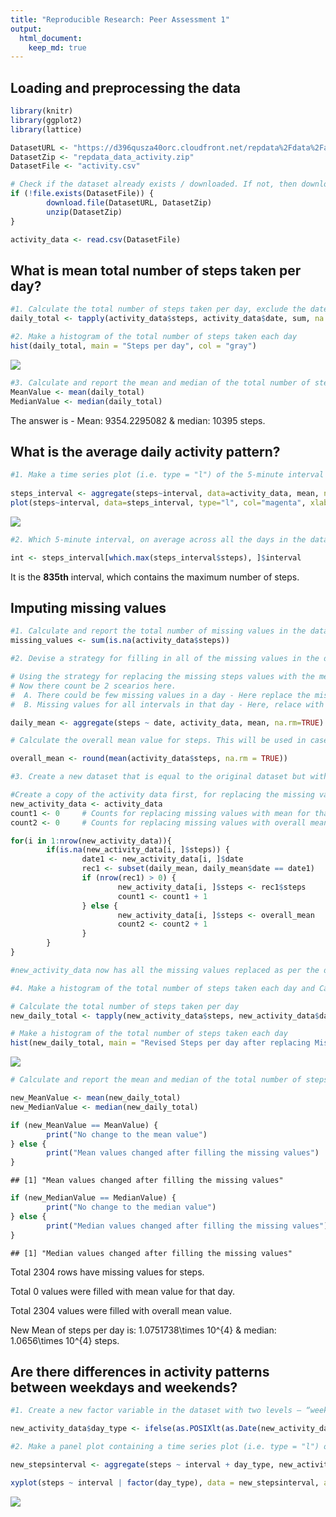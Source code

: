 ```yaml
---
title: "Reproducible Research: Peer Assessment 1"
output: 
  html_document:
    keep_md: true
---
```



## Loading and preprocessing the data

```r
library(knitr)
library(ggplot2)
library(lattice)

DatasetURL <- "https://d396qusza40orc.cloudfront.net/repdata%2Fdata%2Factivity.zip"
DatasetZip <- "repdata_data_activity.zip"
DatasetFile <- "activity.csv" 

# Check if the dataset already exists / downloaded. If not, then download the file
if (!file.exists(DatasetFile)) {
        download.file(DatasetURL, DatasetZip)
        unzip(DatasetZip)
}

activity_data <- read.csv(DatasetFile)
```


## What is mean total number of steps taken per day?

```r
#1. Calculate the total number of steps taken per day, exclude the dates with missing values (i.e. NA's)
daily_total <- tapply(activity_data$steps, activity_data$date, sum, na.rm=TRUE)

#2. Make a histogram of the total number of steps taken each day
hist(daily_total, main = "Steps per day", col = "gray")
```

![](PA1_template_files/figure-html/MeanValue-1.png)<!-- -->

```r
#3. Calculate and report the mean and median of the total number of steps taken per day
MeanValue <- mean(daily_total)
MedianValue <- median(daily_total)
```
The answer is - Mean: 9354.2295082 & median: 10395 steps.


## What is the average daily activity pattern?

```r
#1. Make a time series plot (i.e. type = "l") of the 5-minute interval (x-axis) and the average number of steps taken, averaged across all days (y-axis)
        
steps_interval <- aggregate(steps~interval, data=activity_data, mean, na.rm=TRUE)
plot(steps~interval, data=steps_interval, type="l", col="magenta", xlab = "5 min Interval")
```

![](PA1_template_files/figure-html/AvgDaily-1.png)<!-- -->

```r
#2. Which 5-minute interval, on average across all the days in the dataset, contains the maximum number of steps?

int <- steps_interval[which.max(steps_interval$steps), ]$interval
```
It is the **835th** interval, which contains the maximum number of steps.


## Imputing missing values

```r
#1. Calculate and report the total number of missing values in the dataset (i.e. the total number of rows with NAs)
missing_values <- sum(is.na(activity_data$steps))

#2. Devise a strategy for filling in all of the missing values in the dataset. The strategy does not need to be sophisticated. For example, you could use the mean/median for that day, or the mean for that 5-minute interval, etc.

# Using the strategy for replacing the missing steps values with the mean value. 
# Now there count be 2 scearios here. 
#  A. There could be few missing values in a day - Here replace the missing values with mean for that day
#  B. Missing values for all intervals in that day - Here, relace with the overall mean

daily_mean <- aggregate(steps ~ date, activity_data, mean, na.rm=TRUE)

# Calculate the overall mean value for steps. This will be used in case there is no steps data available for a given date. (E.g. 2012-10-01 has no steps data). In that case, the steps value will be replaced with the overall mean. 

overall_mean <- round(mean(activity_data$steps, na.rm = TRUE))

#3. Create a new dataset that is equal to the original dataset but with the missing data filled in.

#Create a copy of the activity data first, for replacing the missing values in the the new copy
new_activity_data <- activity_data
count1 <- 0     # Counts for replacing missing values with mean for that day, if available
count2 <- 0     # Counts for replacing missing values with overall mean value i.e. no data available for any interval in that day

for(i in 1:nrow(new_activity_data)){
        if(is.na(new_activity_data[i, ]$steps)) {
                date1 <- new_activity_data[i, ]$date
                rec1 <- subset(daily_mean, daily_mean$date == date1)
                if (nrow(rec1) > 0) {
                        new_activity_data[i, ]$steps <- rec1$steps
                        count1 <- count1 + 1
                } else {
                        new_activity_data[i, ]$steps <- overall_mean
                        count2 <- count2 + 1
                }
        }
}

#new_activity_data now has all the missing values replaced as per the devised strategy

#4. Make a histogram of the total number of steps taken each day and Calculate and report the mean and median total number of steps taken per day. Do these values differ from the estimates from the first part of the assignment? What is the impact of imputing missing data on the estimates of the total daily number of steps?

# Calculate the total number of steps taken per day
new_daily_total <- tapply(new_activity_data$steps, new_activity_data$date, sum, na.rm=TRUE)

# Make a histogram of the total number of steps taken each day
hist(new_daily_total, main = "Revised Steps per day after replacing Missing values", col="gray")
```

![](PA1_template_files/figure-html/MisingValues-1.png)<!-- -->

```r
# Calculate and report the mean and median of the total number of steps taken per day

new_MeanValue <- mean(new_daily_total)
new_MedianValue <- median(new_daily_total)

if (new_MeanValue == MeanValue) {
        print("No change to the mean value")
} else {
        print("Mean values changed after filling the missing values")
}
```

```
## [1] "Mean values changed after filling the missing values"
```

```r
if (new_MedianValue == MedianValue) {
        print("No change to the median value")
} else {
        print("Median values changed after filling the missing values")
}
```

```
## [1] "Median values changed after filling the missing values"
```
Total 2304 rows have missing values for steps.

Total 0 values were filled with mean value for that day.

Total 2304 values were filled with overall mean value.

New Mean of steps per day is: 1.0751738\times 10^{4} & median: 1.0656\times 10^{4} steps.


## Are there differences in activity patterns between weekdays and weekends?

```r
#1. Create a new factor variable in the dataset with two levels – “weekday” and “weekend” indicating whether a given date is a weekday or weekend day.

new_activity_data$day_type <- ifelse(as.POSIXlt(as.Date(new_activity_data$date))$wday%%6==0, "weekend", "weekday")

#2. Make a panel plot containing a time series plot (i.e. type = "l") of the 5-minute interval (x-axis) and the average number of steps taken, averaged across all weekday days or weekend days (y-axis). See the README file in the GitHub repository to see an example of what this plot should look like using simulated data.

new_stepsinterval <- aggregate(steps ~ interval + day_type, new_activity_data, mean)

xyplot(steps ~ interval | factor(day_type), data = new_stepsinterval, aspect=1/2, type="l", xlab = "5 min Interval")
```

![](PA1_template_files/figure-html/ActivityPatterns-1.png)<!-- -->
